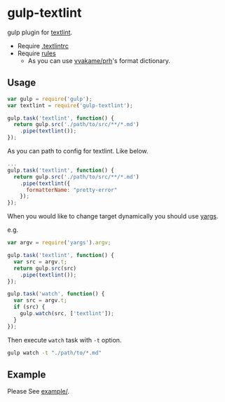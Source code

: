 # gulp-textlint

gulp plugin for [textlint](https://github.com/textlint/textlint).

* Require [.textlintrc](https://github.com/textlint/textlint#textlintrc)
* Require [rules](https://github.com/textlint/textlint#rule-list---collection-of-textlint-rule)
  * As you can use [vvakame/prh](https://github.com/vvakame/prh)'s format dictionary.

## Usage

```js
var gulp = require('gulp');
var textlint = require('gulp-textlint');

gulp.task('textlint', function() {
  return gulp.src('./path/to/src/**/*.md')
    .pipe(textlint());
});
```

As you can path to config for textlint. Like below.

```js
...
gulp.task('textlint', function() {
  return gulp.src('./path/to/src/**/*.md')
    .pipe(textlint({
      formatterName: "pretty-error"
    });
});
```

When you would like to change target dynamically you should use [yargs](https://github.com/bcoe/yargs).

e.g.

```js
var argv = require('yargs').argv;

gulp.task('textlint', function() {
  var src = argv.t;
  return gulp.src(src)
    .pipe(textlint());
});

gulp.task('watch', function() {
  var src = argv.t;
  if (src) {
    gulp.watch(src, ['textlint']);
  }
});
```

Then execute `watch` task with `-t` option.

```sh
gulp watch -t "./path/to/*.md"
```

## Example

Please See [example/](./example/).